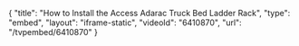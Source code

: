 {
    "title": "How to Install the Access Adarac Truck Bed Ladder Rack",
    "type": "embed",
    "layout": "iframe-static",
    "videoId": "6410870",
    "url": "\/tvpembed\/6410870"
}